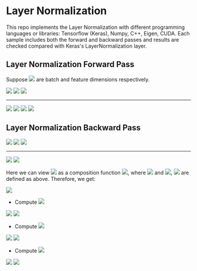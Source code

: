# Layer Normalization
This repo implements the Layer Normalization with different programming
languages or libraries: Tensorflow (Keras), Numpy, C++, Eigen, CUDA. Each sample
includes both the forward and backward passes and results are checked compared
with Keras's LayerNormalization layer.

## Layer Normalization Forward Pass
Suppose <img src="https://render.githubusercontent.com/render/math?math=N, D"> are batch and feature dimensions respectively.

<img src="https://render.githubusercontent.com/render/math?math=x: (N, D)">

<img src="https://render.githubusercontent.com/render/math?math=\mu, \sigma ^2: (N, 1)">

<img src="https://render.githubusercontent.com/render/math?math=\gamma, \beta: (1, D)">

---

<img src="https://render.githubusercontent.com/render/math?math=\mu = \frac{1}{D}\sum_{i=1}^{D}x_i">

<img src="https://render.githubusercontent.com/render/math?math=\sigma^2 = \frac{1}{D}\sum_{i=1}^{D}(x_i - \mu)^2">

[//]: <> (Comment: Use %2B to replace +.) 

<img src="https://render.githubusercontent.com/render/math?math=\hat{x} = \frac{x - \mu}{\sqrt{\sigma^2 %2B \epsilon}}">


<img src="https://render.githubusercontent.com/render/math?math=y=\gamma\hat{x} %2B \beta">

## Layer Normalization Backward Pass
<img src="https://render.githubusercontent.com/render/math?math=dy: (N, D)">

<img src="https://render.githubusercontent.com/render/math?math=d\mu, d\sigma ^2: (N, 1)">

<img src="https://render.githubusercontent.com/render/math?math=d\gamma, d\beta: (1, D)">

---

<img src="https://render.githubusercontent.com/render/math?math=d\gamma=dy\cdot \frac{\partial y}{\partial \gamma}=\sum_{i=1}^{N}dy\cdot\frac{x-\mu}{\sqrt{\sigma^2 %2B \epsilon}}">

<img src="https://render.githubusercontent.com/render/math?math=d\beta=dy\cdot \frac{\partial y}{\partial \beta}=\sum_{i=1}^{N}dy">

Here we can view <img src="https://render.githubusercontent.com/render/math?math=y=\gamma\hat{x} %2B \beta"> as a composition function <img src="https://render.githubusercontent.com/render/math?math=y(i(x), \sigma^2(x), \mu(x))">, where <img src="https://render.githubusercontent.com/render/math?math=i(x)=x"> and <img src="https://render.githubusercontent.com/render/math?math=\sigma^2(x)">, <img src="https://render.githubusercontent.com/render/math?math=\mu(x)"> are defined as above. Therefore, we get:

<img src="https://render.githubusercontent.com/render/math?math=dx = \frac{\partial L}{\partial i}\cdot\frac{\partial i}{\partial x} %2B \frac{\partial L}{\partial \sigma^2}\cdot\frac{\partial \sigma^2}{\partial x} %2B \frac{\partial L}{\partial \mu}\cdot\frac{\partial \mu}{\partial x}">

* Compute <img src="https://render.githubusercontent.com/render/math?math=\frac{\partial L}{\partial i}\cdot\frac{\partial i}{\partial x}">

<img src="https://render.githubusercontent.com/render/math?math=\frac{\partial L}{\partial i} = \frac{\partial L}{\partial y}\cdot\frac{\partial y}{\partial i} = dy \cdot \gamma \cdot \frac{1}{\sqrt{\sigma^2 %2B \epsilon}}">

<img src="https://render.githubusercontent.com/render/math?math=\frac{\partial i}{\partial x}=1">

* Compute <img src="https://render.githubusercontent.com/render/math?math=\frac{\partial L}{\partial \sigma^2}\cdot\frac{\partial \sigma^2}{\partial x}">

<img src="https://render.githubusercontent.com/render/math?math=\frac{\partial L}{\partial \sigma^2} = \frac{\partial L}{\partial y}\cdot\frac{\partial y}{\partial \sigma^2} = \sum_{i=1}^{D}dy \cdot \gamma (x-\mu)(-\frac{1}{2})(\sigma^2 %2B \epsilon)^{-\frac{3}{2}}">

<img src="https://render.githubusercontent.com/render/math?math=\frac{\partial \sigma^2}{\partial x}=\frac{2}{D}(x-\mu)">

* Compute <img src="https://render.githubusercontent.com/render/math?math=\frac{\partial L}{\partial \mu}\cdot\frac{\partial \mu}{\partial x}">

<img src="https://render.githubusercontent.com/render/math?math=\frac{\partial L}{\partial \mu}=\frac{\partial L}{\partial \mu}\cdot \frac{\partial \mu}{\partial \mu} %2B \frac{\partial L}{\partial \sigma^2}\cdot \frac{\partial \sigma^2}{\partial \mu}\\=\frac{\partial L}{\partial y}\cdot \frac{\partial y}{\partial \mu}\cdot 1 %2B \frac{\partial L}{\partial \sigma^2}\cdot \frac{\partial \sigma^2}{\partial \mu}\\=\sum_{i=1}^{D}dy\cdot \gamma \cdot\frac{-1}{\sqrt{\sigma^2%2B\epsilon}}%2B\sum_{i=1}^{D}\frac{\partial L}{\partial \sigma^2}\cdot \frac{1}{D}(-2)(x-\mu)">

<img src="https://render.githubusercontent.com/render/math?math=\frac{\partial \mu}{\partial x}=\frac{1}{D}">
